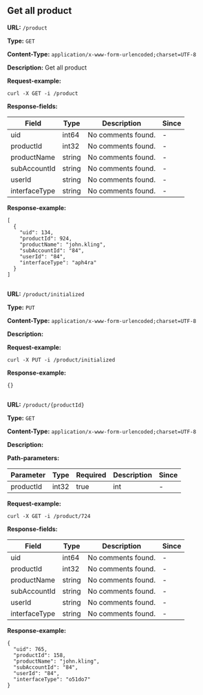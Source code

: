 
# 
## Get all product

**URL:** `/product`

**Type:** `GET`


**Content-Type:** `application/x-www-form-urlencoded;charset=UTF-8`

**Description:** Get all product





**Request-example:**
```
curl -X GET -i /product
```

**Response-fields:**

| Field | Type | Description | Since |
|-------|------|-------------|-------|
|uid|int64|No comments found.|-|
|productId|int32|No comments found.|-|
|productName|string|No comments found.|-|
|subAccountId|string|No comments found.|-|
|userId|string|No comments found.|-|
|interfaceType|string|No comments found.|-|

**Response-example:**
```
[
  {
    "uid": 134,
    "productId": 924,
    "productName": "john.kling",
    "subAccountId": "84",
    "userId": "84",
    "interfaceType": "aph4ra"
  }
]
```

## 

**URL:** `/product/initialized`

**Type:** `PUT`


**Content-Type:** `application/x-www-form-urlencoded;charset=UTF-8`

**Description:** 





**Request-example:**
```
curl -X PUT -i /product/initialized
```

**Response-example:**
```
{}
```

## 

**URL:** `/product/{productId}`

**Type:** `GET`


**Content-Type:** `application/x-www-form-urlencoded;charset=UTF-8`

**Description:** 


**Path-parameters:**

| Parameter | Type | Required | Description | Since |
|-----------|------|----------|-------------|-------|
|productId|int32|true|int|-|



**Request-example:**
```
curl -X GET -i /product/724
```

**Response-fields:**

| Field | Type | Description | Since |
|-------|------|-------------|-------|
|uid|int64|No comments found.|-|
|productId|int32|No comments found.|-|
|productName|string|No comments found.|-|
|subAccountId|string|No comments found.|-|
|userId|string|No comments found.|-|
|interfaceType|string|No comments found.|-|

**Response-example:**
```
{
  "uid": 765,
  "productId": 158,
  "productName": "john.kling",
  "subAccountId": "84",
  "userId": "84",
  "interfaceType": "o51do7"
}
```

